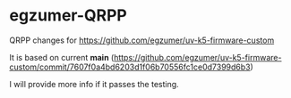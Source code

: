 egzumer-QRPP
============

QRPP changes for https://github.com/egzumer/uv-k5-firmware-custom


It is based on current **main** (https://github.com/egzumer/uv-k5-firmware-custom/commit/7607f0a4bd6203d1f06b70556fc1ce0d7399d6b3)


I will provide more info if it passes the testing. 
